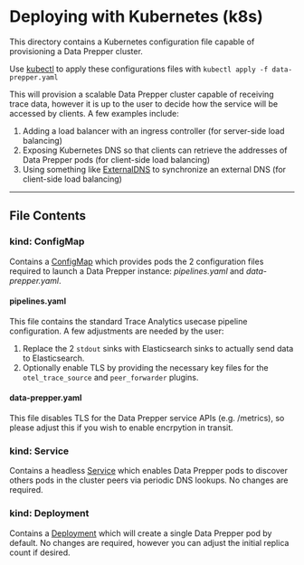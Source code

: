 # Deploying with Kubernetes (k8s)
This directory contains a Kubernetes configuration file capable of provisioning a Data Prepper cluster.

Use [kubectl](https://kubernetes.io/docs/reference/kubectl/kubectl/) to apply these configurations files with `kubectl apply -f data-prepper.yaml` 

This will provision a scalable Data Prepper cluster capable of receiving trace data, however it is up to the user to decide how the service will be accessed by clients. A few examples include:
1. Adding a load balancer with an ingress controller (for server-side load balancing)
2. Exposing Kubernetes DNS so that clients can retrieve the addresses of Data Prepper pods (for client-side load balancing)
3. Using something like [ExternalDNS](https://github.com/kubernetes-sigs/external-dns) to synchronize an external DNS (for client-side load balancing)

---

## File Contents
### kind: ConfigMap
Contains a [ConfigMap](https://kubernetes.io/docs/concepts/configuration/configmap/) which provides pods the 2 configuration files required to launch a Data Prepper instance: _pipelines.yaml_ and _data-prepper.yaml_.

#### pipelines.yaml
This file contains the standard Trace Analytics usecase pipeline configuration. A few adjustments are needed by the user:
1. Replace the 2 `stdout` sinks with Elasticsearch sinks to actually send data to Elasticsearch.
2. Optionally enable TLS by providing the necessary key files for the `otel_trace_source` and `peer_forwarder` plugins.

#### data-prepper.yaml
This file disables TLS for the Data Prepper service APIs (e.g. /metrics), so please adjust this if you wish to enable encrpytion in transit.

### kind: Service
Contains a headless [Service](https://kubernetes.io/docs/concepts/services-networking/service/) which enables Data Prepper pods to discover others pods in the cluster peers via periodic DNS lookups. No changes are required.

### kind: Deployment
Contains a [Deployment](https://kubernetes.io/docs/concepts/workloads/controllers/deployment/) which will create a single Data Prepper pod by default. No changes are required, however you can adjust the initial replica count if desired.
